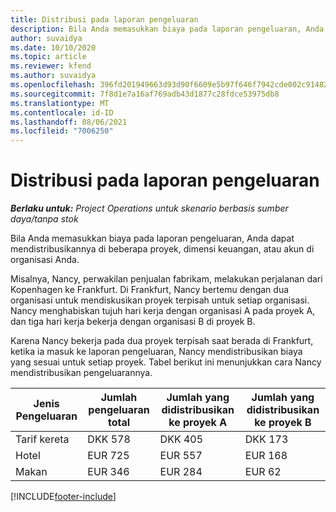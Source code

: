 ```yaml
---
title: Distribusi pada laporan pengeluaran
description: Bila Anda memasukkan biaya pada laporan pengeluaran, Anda dapat mendistribusikannya di beberapa proyek, entitas hukum, atau akun di organisasi Anda.
author: suvaidya
ms.date: 10/10/2020
ms.topic: article
ms.reviewer: kfend
ms.author: suvaidya
ms.openlocfilehash: 396fd201949663d93d90f6609e5b97f646f7942cde002c91482fa7dc26c394ae
ms.sourcegitcommit: 7f8d1e7a16af769adb43d1877c28fdce53975db8
ms.translationtype: MT
ms.contentlocale: id-ID
ms.lasthandoff: 08/06/2021
ms.locfileid: "7006250"
---
```

# <a name="distributions-on-an-expense-report"></a>Distribusi pada laporan pengeluaran

_**Berlaku untuk:** Project Operations untuk skenario berbasis sumber daya/tanpa stok_

Bila Anda memasukkan biaya pada laporan pengeluaran, Anda dapat mendistribusikannya di beberapa proyek, dimensi keuangan, atau akun di organisasi Anda.

Misalnya, Nancy, perwakilan penjualan fabrikam, melakukan perjalanan dari Kopenhagen ke Frankfurt. Di Frankfurt, Nancy bertemu dengan dua organisasi untuk mendiskusikan proyek terpisah untuk setiap organisasi. Nancy menghabiskan tujuh hari kerja dengan organisasi A pada proyek A, dan tiga hari kerja bekerja dengan organisasi B di proyek B.

Karena Nancy bekerja pada dua proyek terpisah saat berada di Frankfurt, ketika ia masuk ke laporan pengeluaran, Nancy mendistribusikan biaya yang sesuai untuk setiap proyek. Tabel berikut ini menunjukkan cara Nancy mendistribusikan pengeluarannya.

| Jenis Pengeluaran | Jumlah pengeluaran total | Jumlah yang didistribusikan ke proyek A | Jumlah yang didistribusikan ke proyek B |
|--------------|----------------------|---------------------------------|---------------------------------|
| Tarif kereta   | DKK 578              | DKK 405                         | DKK 173                         |
| Hotel        | EUR 725              | EUR 557                         | EUR 168                         |
| Makan        | EUR 346              | EUR 284                         | EUR 62                          |


[!INCLUDE[footer-include](../includes/footer-banner.md)]